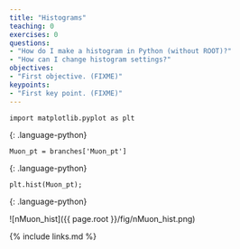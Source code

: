 ```yaml
---
title: "Histograms"
teaching: 0
exercises: 0
questions:
- "How do I make a histogram in Python (without ROOT)?"
- "How can I change histogram settings?"
objectives:
- "First objective. (FIXME)"
keypoints:
- "First key point. (FIXME)"
---
```


~~~
import matplotlib.pyplot as plt
~~~
{: .language-python}

~~~
Muon_pt = branches['Muon_pt']
~~~
{: .language-python}

~~~
plt.hist(Muon_pt);
~~~
{: .language-python}

![nMuon_hist]({{ page.root }}/fig/nMuon_hist.png)

{% include links.md %}
